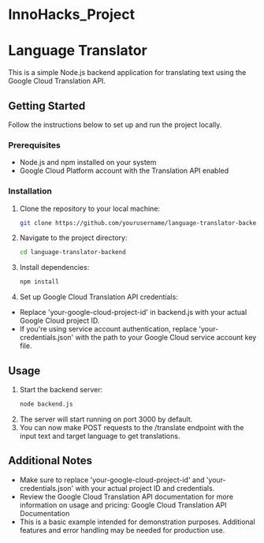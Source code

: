 # InnoHacks_Project
# Language Translator
This is a simple Node.js backend application for translating text using the Google Cloud Translation API.

## Getting Started
Follow the instructions below to set up and run the project locally.

### Prerequisites
- Node.js and npm installed on your system
- Google Cloud Platform account with the Translation API enabled

### Installation

1. Clone the repository to your local machine:
   ```bash
   git clone https://github.com/yourusername/language-translator-backend.git
2. Navigate to the project directory:
   ```bash
   cd language-translator-backend

4. Install dependencies:
   ```bash
   npm install

6. Set up Google Cloud Translation API credentials:

- Replace 'your-google-cloud-project-id' in backend.js with your actual Google Cloud project ID.
- If you're using service account authentication, replace 'your-credentials.json' with the path to your Google Cloud service account key file.

## Usage
1. Start the backend server:
   ```bash
   node backend.js


2. The server will start running on port 3000 by default.
3. You can now make POST requests to the /translate endpoint with the input text and target language to get translations.

## Additional Notes
- Make sure to replace 'your-google-cloud-project-id' and 'your-credentials.json' with your actual project ID and credentials.
- Review the Google Cloud Translation API documentation for more information on usage and pricing: Google Cloud Translation API Documentation
- This is a basic example intended for demonstration purposes. Additional features and error handling may be needed for production use.


